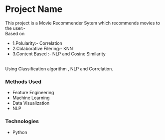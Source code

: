 
# Project Name
This project is a Movie Recommender Sytem which recommends movies to the user:-<br/>
Based on
* 1.Polularity:- Correlation
* 2.Colaborative Filering:- KNN
* 3.Content Based :- NLP and Cosine Similarity
<br/>
Using Classification algorithm , NLP and Correlation.


### Methods Used
* Feature Engineering
* Machine Learning
* Data Visualization
* NLP


### Technologies 
* Python





